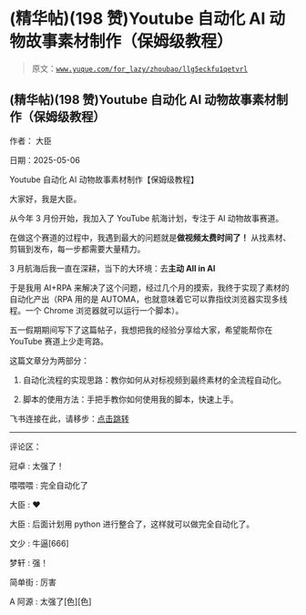# (精华帖)(198 赞)Youtube 自动化 AI 动物故事素材制作（保姆级教程）

> 原文：[`www.yuque.com/for_lazy/zhoubao/llg5eckfu1qetvrl`](https://www.yuque.com/for_lazy/zhoubao/llg5eckfu1qetvrl)

## (精华帖)(198 赞)Youtube 自动化 AI 动物故事素材制作（保姆级教程）

作者： 大臣

日期：2025-05-06

Youtube 自动化 AI 动物故事素材制作【保姆级教程】

大家好，我是大臣。

从今年 3 月份开始，我加入了 YouTube 航海计划，专注于 AI 动物故事赛道。

在做这个赛道的过程中，我遇到最大的问题就是**做视频太费时间了！** 从找素材、剪辑到发布，每一步都需要大量精力。

3 月航海后我一直在深耕，当下的大环境：去**主动 All in AI**

于是我用 AI+RPA 来解决了这个问题，经过几个月的摸索，我终于实现了素材的自动化产出（RPA 用的是 AUTOMA，也就意味着它可以靠指纹浏览器实现多线程。一个 Chrome 浏览器就可以运行一个脚本）。

五一假期期间写下了这篇帖子，我想把我的经验分享给大家，希望能帮你在 YouTube 赛道上少走弯路。

这篇文章分为两部分：

1.  自动化流程的实现思路：教你如何从对标视频到最终素材的全流程自动化。

2.  脚本的使用方法：手把手教你如何使用我的脚本，快速上手。

飞书连接在此，请移步：[点击跳转](https://wm1881zs6s.feishu.cn/docx/DpDGdcMVUouBMIx4PPPcv8Ipnab?from=from_copylink)

* * *

评论区：

冠卓 : 太强了！

喂喂喂 : 完全自动化了

大臣 : ❤

大臣 : 后面计划用 python 进行整合了，这样就可以做完全自动化了。

文少 : 牛逼[666]

梦轩 : 强！

简单街 : 厉害

A 阿源 : 太强了[色][色]